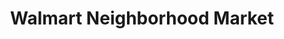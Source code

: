 ---
title: "Walmart Neighborhood Market"
url: /pensacola/walmart-neighborhood-market-pine-forest-road/
shop: Supermarkt
---